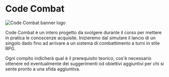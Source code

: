 # Code Combat

![Code Combat banner logo](codecombat-banner.jpg)

Code Combat è un intero progetto da svolgere durante il corso per mettere in pratica le conoscenze acquisite. Inizieremo dal simulare il lancio di un singolo dado fino ad arrivare a un sistema di combattimento a turni in stile RPG.

Ogni compito indicherà qual è il prerequisito teorico, cos'è necessario ottenere ed eventualmente dei suggerimenti od obiettivi aggiuntivi per chi si sente pronto a una sfida aggiuntiva.